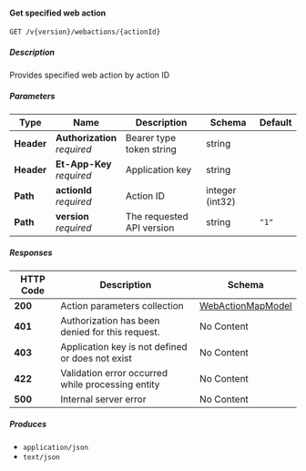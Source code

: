 
<a name="webactions_getaction"></a>
#### Get specified web action
```
GET /v{version}/webactions/{actionId}
```


##### Description
Provides specified web action by action ID


##### Parameters

|Type|Name|Description|Schema|Default|
|---|---|---|---|---|
|**Header**|**Authorization**  <br>*required*|Bearer type token string|string||
|**Header**|**Et-App-Key**  <br>*required*|Application key|string||
|**Path**|**actionId**  <br>*required*|Action ID|integer (int32)||
|**Path**|**version**  <br>*required*|The requested API version|string|`"1"`|


##### Responses

|HTTP Code|Description|Schema|
|---|---|---|
|**200**|Action parameters collection|[WebActionMapModel](#webactionmapmodel)|
|**401**|Authorization has been denied for this request.|No Content|
|**403**|Application key is not defined or does not exist|No Content|
|**422**|Validation error occurred while processing entity|No Content|
|**500**|Internal server error|No Content|


##### Produces

* `application/json`
* `text/json`



